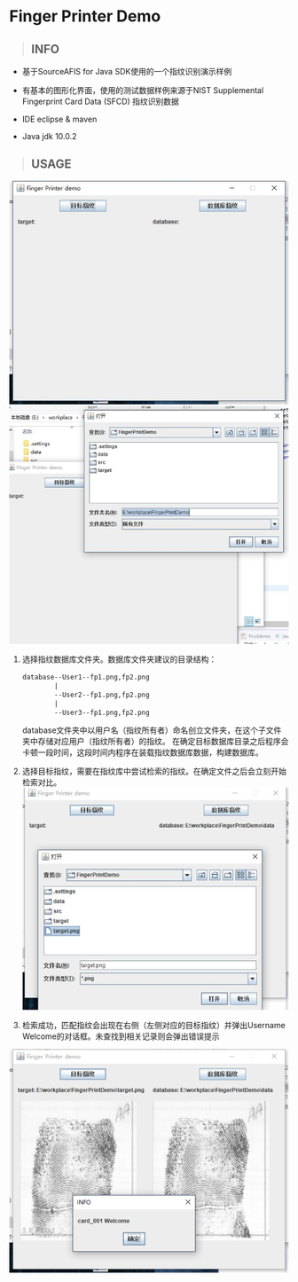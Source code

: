 # Finger Printer Demo
>## INFO

* 基于SourceAFIS for Java SDK使用的一个指纹识别演示样例
* 有基本的图形化界面，使用的测试数据样例来源于NIST Supplemental Fingerprint Card Data (SFCD) 指纹识别数据

* IDE eclipse & maven
* Java jdk 10.0.2

>## USAGE
![](./README/1.jpg)
![](./README/2.jpg)
1. 选择指纹数据库文件夹。数据库文件夹建议的目录结构：
    ```
    database--User1--fp1.png,fp2.png
            |
            --User2--fp1.png,fp2.png
            |
            --User3--fp1.png,fp2.png
    ```
    database文件夹中以用户名（指纹所有者）命名创立文件夹，在这个子文件夹中存储对应用户（指纹所有者）的指纹。
    在确定目标数据库目录之后程序会卡顿一段时间，这段时间内程序在装载指纹数据库数据，构建数据库。

1. 选择目标指纹，需要在指纹库中尝试检索的指纹。在确定文件之后会立刻开始检索对比。
![](./README/3.jpg)
1. 检索成功，匹配指纹会出现在右侧（左侧对应的目标指纹）并弹出Username Welcome的对话框。未查找到相关记录则会弹出错误提示

![](./README/4.png)